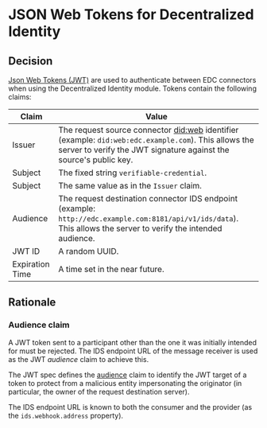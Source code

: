 # JSON Web Tokens for Decentralized Identity

## Decision

[Json Web Tokens (JWT)](https://datatracker.ietf.org/doc/html/rfc7519) are used to authenticate between EDC connectors when using the Decentralized Identity module. Tokens contain the following claims:

| Claim           | Value                                                        |
| --------------- | ------------------------------------------------------------ |
| Issuer          | The request source connector [did:web](https://w3c-ccg.github.io/did-method-web/) identifier (example: `did:web:edc.example.com`). This allows the server to verify the JWT signature against the source's public key. |
| Subject         | The fixed string `verifiable-credential`.                    |
| Subject         | The same value as in the `Issuer` claim. |
| Audience        | The request destination connector IDS endpoint (example: `http://edc.example.com:8181/api/v1/ids/data`). This allows the server to verify the intended audience. |
| JWT ID          | A random UUID.                                               |
| Expiration Time | A time set in the near future.                               |

## Rationale

### Audience claim

A JWT token sent to a participant other than the one it was initially intended for must be rejected. The IDS endpoint URL of the message receiver is used as the JWT *audience* claim to achieve this.

The JWT spec defines the [audience](https://datatracker.ietf.org/doc/html/rfc7519#section-4.1.3) claim to identify the JWT target of a token to protect from a malicious entity impersonating the originator (in particular, the owner of the request destination server).

The IDS endpoint URL is known to both the consumer and the provider (as the `ids.webhook.address` property).